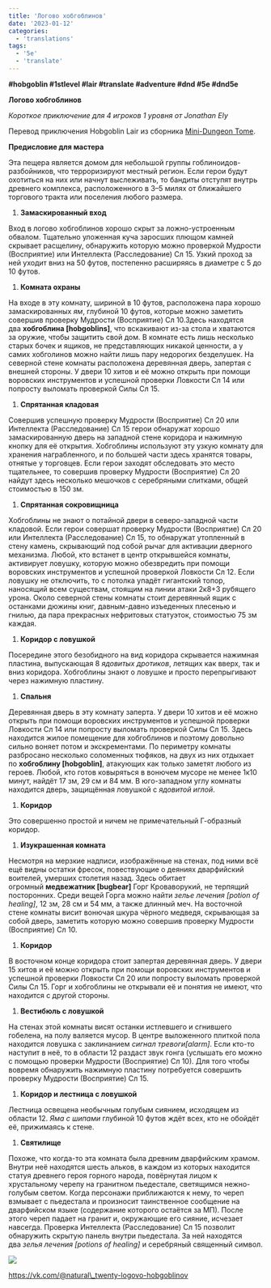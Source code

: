 ```yaml
---
title: 'Логово хобгоблинов'
date: '2023-01-12'
categories:
  - 'translations'
tags:
  - '5e'
  - 'translate'
---
```


**#hobgoblin #1stlevel #lair #translate #adventure #dnd #5e #dnd5e**

**Логово хобгоблинов**

_Короткое приключение для 4 игроков 1 уровня от Jonathan Ely_

Перевод приключения Hobgoblin Lair из сборника [Mini-Dungeon Tome](https://vk.com/away.php?to=https%3A%2F%2Fwww.drivethrurpg.com%2Fproduct%2F246650%2FMiniDungeon-Tome-5th-Edition&cc_key= 'https://www.drivethrurpg.com/product/246650/MiniDungeon-Tome-5th-Edition').

**Предисловие для мастера**

Эта пещера является домом для небольшой группы гоблиноидов-разбойников, что терроризируют местный регион. Если герои будут охотиться на них или начнут выслеживать, то бандиты отступят внутрь древнего комплекса, расположенного в 3–5 милях от ближайшего торгового тракта или поселения любого размера.

1. **Замаскированный вход**

Вход в логово хобгоблинов хорошо скрыт за ложно-устроенным обвалом. Тщательно уложенная куча заросших плющом камней скрывает расщелину, обнаружить которую можно проверкой Мудрости (Восприятие) или Интеллекта (Расследование) Сл 15. Узкий проход за ней уходит вниз на 50 футов, постепенно расширяясь в диаметре с 5 до 10 футов.

1. **Комната охраны**

На входе в эту комнату, шириной в 10 футов, расположена пара хорошо замаскированных *ям*, глубиной 10 футов, которые можно заметить совершив проверку Мудрости (Восприятие) Сл 10.Здесь находятся два **хобгоблина \[hobgoblins\]**, что вскакивают из-за стола и хватаются за оружие, чтобы защитить свой дом. В комнате есть лишь несколько старых бочек и ящиков, не представляющих никакой ценности, а у самих хобголинов можно найти лишь пару недорогих безделушек. На северной стене комнаты расположена деревянная дверь, запертая с внешней стороны. У двери 10 хитов и её можно открыть при помощи воровских инструментов и успешной проверки Ловкости Сл 14 или попросту выломать проверкой Силы Сл 15.

1. **Спрятанная кладовая**

Совершив успешную проверку Мудрости (Восприятие) Сл 20 или Интеллекта (Расследование) Сл 15 герои обнаружат хорошо замаскированную дверь на западной стене коридора и нажимную кнопку для её открытия. Хобгоблины используют эту узкую комнату для хранения награбленного, и по большей части здесь хранятся товары, отнятые у торговцев. Если герои заходят обследовать это место тщательнее, то совершив проверку Мудрости (Восприятие) Сл 20 найдут здесь несколько мешочков с серебряными слитками, общей стоимостью в 150 зм.

1. **Спрятанная сокровищница**

Хобгоблины не знают о потайной двери в северо-западной части кладовой. Если герои совершат проверку Мудрости (Восприятие) Сл 20 или Интеллекта (Расследование) Сл 15, то обнаружат утопленный в стену камень, скрывающий под собой рычаг для активации дверного механизма. Любой, кто встанет в центр открывшейся комнаты, активирует ловушку, которую можно обезвредить при помощи воровских инструментов и успешной проверкой Ловкости Сл 12. Если ловушку не отключить, то с потолка упадёт гигантский топор, наносящий всем существам, стоящим на линии атаки 2к8+3 рубящего урона. Около северной стены комнаты стоит деревянный ящик с останками дюжины книг, давным-давно изъеденных плесенью и гнилью, да пара прекрасных нефритовых статуэток, стоимостью 75 зм каждая.

1. **Коридор с ловушкой**

Посередине этого безобидного на вид коридора скрывается нажимная пластина, выпускающая 8 *ядовитых дротиков*, летящих как вверх, так и вниз коридора. Хобгоблины знают о ловушке и просто перепрыгивают через нажимную пластину.

1. **Спальня**

Деревянная дверь в эту комнату заперта. У двери 10 хитов и её можно открыть при помощи воровских инструментов и успешной проверки Ловкости Сл 14 или попросту выломать проверкой Силы Сл 15. Здесь находится жилое помещение для хобгоблинов и поэтому довольно сильно воняет потом и экскрементами. По периметру комнаты разбросано несколько соломенных тюфяков, на двух из них отдыхает по **хобгоблину \[hobgoblin\]**, атакующих как только заметят любого из героев. Любой, кто готов ковыряться в вонючем мусоре не менее 1к10 минут, найдёт 17 зм, 29 см и 84 мм. В юго-западном углу комнаты находится дверь, защищённая ловушкой с *ядовитой иглой*.

1. **Коридор**

Это совершенно простой и ничем не примечательный Г-образный коридор.

1. **Изукрашенная комната**

Несмотря на мерзкие надписи, изображённые на стенах, под ними всё ещё видны остатки фресок, повествующие о деяниях дварфийский воителей, умерших столетия назад. Здесь обитает огромный **медвежатник \[bugbear\]** Горг Кроваворукий, не терпящий посторонних. Среди вещей Горга можно найти *зелье лечения \[potion of healing\]*, 12 зм, 28 см и 54 мм, а также длинный меч. На восточной стене комнаты висит вонючая шкура чёрного медведя, скрывающая за собой дверь, заметить которую можно совершив проверку Мудрости (Восприятие) Сл 10.

1. **Коридор**

В восточном конце коридора стоит запертая деревянная дверь. У двери 15 хитов и её можно открыть при помощи воровских инструментов и успешной проверки Ловкости Сл 20 или попросту выломать проверкой Силы Сл 15. Горг и хобгоблины не открывали её и понятия не имеют, что находится с другой стороны.

1. **Вестибюль с ловушкой**

На стенах этой комнаты висят останки истлевшего и сгнившего гобелена, на полу валяется мусор. В центре выложенного плиткой пола находится ловушка с заклинанием *сигнал тревоги\[alarm\]*. Если кто-то наступит в неё, то в области 12 раздаст звук гонга (услышать его можно с помощью проверки Мудрости (Восприятие) Сл 10). Для того чтобы вовремя обнаружить нажимную пластину потребуется совершить проверку Мудрости (Восприятие) Сл 15.

1. **Коридор и лестница с ловушкой**

Лестница освещена необычным голубым сиянием, исходящем из области 12. *Яма с шипами* глубиной 10 футов ждёт всех, кто не обойдёт её, прижимаясь к стене.

1. **Святилище**

Похоже, что когда-то эта комната была древним дварфийским храмом. Внутри неё находятся шесть альков, в каждом из которых находится статуя древнего героя горного народа, повёрнутая лицом к хрустальному черепу на гранитном пьедестале, светящимся нежно-голубым светом. Когда персонажи приближаются к нему, то череп взмывает с пьедестала и произносит таинственное сообщение на дварфийском языке (содержание которого остаётся за МП). После этого череп падает на гранит и, окружающие его сияние, исчезает навсегда. Проверка Интеллекта (Расследование) Сл 15 позволит обнаружить скрытую панель внутри пьедестала. За ней находятся два *зелья лечения \[potions of healing\]* и серебряный священный символ.

![](https://cyborgsandmages.com/wp-content/uploads/2023/01/011223_1157_1.png)

https://vk.com/@natural\_twenty-logovo-hobgoblinov
